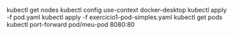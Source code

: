 kubectl get nodes
kubectl config use-context docker-desktop
kubectl apply -f pod.yaml
kubectl apply -f exercicio1-pod-simples.yaml
kubectl get pods
kubectl port-forward pod/meu-pod 8080:80